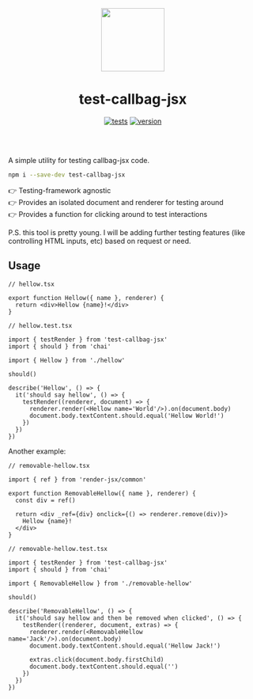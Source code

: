 <div align="center">

<img src="https://raw.githubusercontent.com/loreanvictor/callbag-jsx/main/docs/assets/callbag.svg" width="128px"/>
<br/>

# test-callbag-jsx

[![tests](https://img.shields.io/github/workflow/status/loreanvictor/test-callbag-jsx/Run%20Tests?label=tests&logo=mocha&logoColor=green&style=flat-square)](https://github.com/loreanvictor/test-callbag-jsx/actions?query=workflow%3A%22Run+Tests%22)
[![version](https://img.shields.io/npm/v/test-callbag-jsx?logo=npm&style=flat-square)](https://www.npmjs.com/package/test-callbag-jsx)

</div>

<br/><br/>

A simple utility for testing callbag-jsx code.

```bash
npm i --save-dev test-callbag-jsx
```

👉 Testing-framework agnostic \
👉 Provides an isolated document and renderer for testing around \
👉 Provides a function for clicking around to test interactions

P.S. this tool is pretty young. I will be adding further testing features (like controlling HTML inputs,
etc) based on request or need.

## Usage

```tsx
// hellow.tsx

export function Hellow({ name }, renderer) {
  return <div>Hellow {name}!</div>
}
```
```tsx
// hellow.test.tsx

import { testRender } from 'test-callbag-jsx'
import { should } from 'chai'

import { Hellow } from './hellow'

should()

describe('Hellow', () => {
  it('should say hellow', () => {
    testRender((renderer, document) => {
      renderer.render(<Hellow name='World'/>).on(document.body)
      document.body.textContent.should.equal('Hellow World!')
    })
  })
})
```

Another example:

```tsx
// removable-hellow.tsx

import { ref } from 'render-jsx/common'

export function RemovableHellow({ name }, renderer) {
  const div = ref()

  return <div _ref={div} onclick={() => renderer.remove(div)}>
    Hellow {name}!
  </div>
}
```
```tsx
// removable-hellow.test.tsx

import { testRender } from 'test-callbag-jsx'
import { should } from 'chai'

import { RemovableHellow } from './removable-hellow'

should()

describe('RemovableHellow', () => {
  it('should say hellow and then be removed when clicked', () => {
    testRender((renderer, document, extras) => {
      renderer.render(<RemovableHellow name='Jack'/>).on(document.body)
      document.body.textContent.should.equal('Hellow Jack!')

      extras.click(document.body.firstChild)
      document.body.textContent.should.equal('')
    })
  })
})
```
